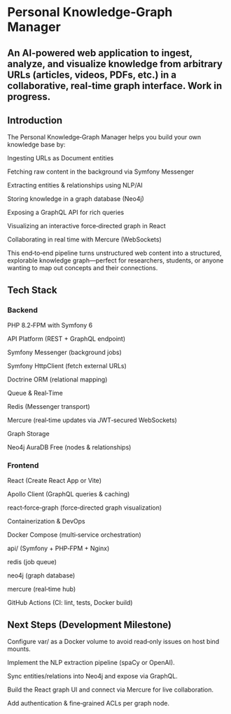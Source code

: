 # Personal Knowledge‑Graph Manager

## An AI‑powered web application to ingest, analyze, and visualize knowledge from arbitrary URLs (articles, videos, PDFs, etc.) in a collaborative, real‑time graph interface. Work in progress.

## Introduction

The Personal Knowledge‑Graph Manager helps you build your own knowledge base by:

Ingesting URLs as Document entities

Fetching raw content in the background via Symfony Messenger

Extracting entities & relationships using NLP/AI

Storing knowledge in a graph database (Neo4j)

Exposing a GraphQL API for rich queries

Visualizing an interactive force‑directed graph in React

Collaborating in real time with Mercure (WebSockets)

This end‑to‑end pipeline turns unstructured web content into a structured, explorable knowledge graph—perfect for researchers, students, or anyone wanting to map out concepts and their connections.

## Tech Stack

### Backend

PHP 8.2‑FPM with Symfony 6

API Platform (REST + GraphQL endpoint)

Symfony Messenger (background jobs)

Symfony HttpClient (fetch external URLs)

Doctrine ORM (relational mapping)

Queue & Real‑Time

Redis (Messenger transport)

Mercure (real‑time updates via JWT‑secured WebSockets)

Graph Storage

Neo4j AuraDB Free (nodes & relationships)

### Frontend

React (Create React App or Vite)

Apollo Client (GraphQL queries & caching)

react‑force‑graph (force‑directed graph visualization)

Containerization & DevOps

Docker Compose (multi‑service orchestration)

api/ (Symfony + PHP‑FPM + Nginx)

redis (job queue)

neo4j (graph database)

mercure (real‑time hub)

GitHub Actions (CI: lint, tests, Docker build)

## Next Steps (Development Milestone)

Configure var/ as a Docker volume to avoid read‑only issues on host bind mounts.

Implement the NLP extraction pipeline (spaCy or OpenAI).

Sync entities/relations into Neo4j and expose via GraphQL.

Build the React graph UI and connect via Mercure for live collaboration.

Add authentication & fine‑grained ACLs per graph node.
